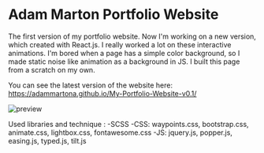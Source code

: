 # Adam Marton Portfolio Website
The first version of my portfolio website. Now I'm working on a new version, which created with React.js. I really worked a lot on these interactive animations. I'm bored when a page has a simple color background, so I made static noise like animation as a background in JS. I built this page from a scratch on my own.

You can see the latest version of the website here: https://adammartona.github.io/My-Portfolio-Website-v0.1/

![preview](/img/preview.png)

Used libraries and technique :
-SCSS
-CSS: waypoints.css, bootstrap.css, animate.css, lightbox.css, fontawesome.css
-JS: jquery.js, popper.js, easing.js, typed.js, tilt.js



